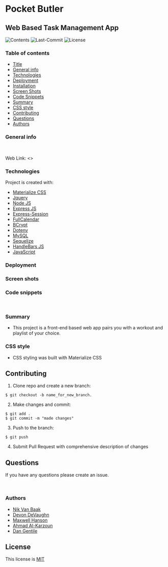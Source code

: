 # Pocket Butler

## Web Based Task Management App 

![Contents](https://img.shields.io/github/languages/top/nvanbaak/pocket-butler)
![Last-Commit](https://img.shields.io/github/last-commit/nvanbaak/pocket-butler)
![License](https://img.shields.io/github/license/nvanbaak/pocket-butler)
​
### Table of contents
- [Title](#title)
- [General info](#general-info)
- [Technologies](#Technologies)
- [Deployment](#Deployment)
- [Installation](#installation)
- [Screen Shots](#Screen-shots)
- [Code Snippets](#Code-snippets)
- [Summary](#Summary)
- [CSS style](#CSS-style)
- [Contributing](#contributing)
- [Questions](#questions)
- [Authors](#Authors)


### General info
​


Web Link: <>
​

### Technologies
Project is created with:
​
- [Materialize CSS](https://materializecss.com/)
- [Jquery](https://jquery.com/)
- [Node JS](https://nodejs.org/en/)
- [Express JS](https://expressjs.com/)
- [Express-Session](https://www.npmjs.com/package/express-session)
- [FullCalendar](https://fullcalendar.io/#demos)
- [BCrypt](https://www.npmjs.com/package/bcrypt)
- [Dotenv](https://www.npmjs.com/package/dotenv)
- [MySQL](https://www.mysql.com/)
- [Sequelize](http://sequelize.org/)
- [HandleBars JS](https://handlebarsjs.com/)
- [JavaScript](https://www.javascript.com/)

### Deployment



### Screen shots



### Code snippets
​



### Summary
- This project is a front-end based web app pairs you with a workout and playlist of your choice.
​
### CSS style
- CSS styling was built with Materialize CSS 

## Contributing 


1. Clone repo and create a new branch: 
~~~
$ git checkout -b name_for_new_branch.
~~~
2. Make changes and commit: 
~~~
$ git add . 
$ git commit -m "made changes"
~~~
3. Push to the branch:
~~~
$ git push
~~~
4. Submit Pull Request with comprehensive description of changes


## Questions 

If you have any questions please create an issue. 

​
​
### Authors
- [Nik Van Baak](https://github.com/nvanbaak)
- [Devon DeVaughn](https://github.com/DevonDeVaughnn)
- [Maxwell Hanson](https://github.com/MaxHanson07)
- [Ahmad Al-Karzoun](https://github.com/karzoun)
- [Dan Gentile](https://github.com/dan-gentile)
​
## License 

This license is [MIT](https://github.com/nvanbaak/pocket-butler/blob/main/LICENSE)


​
​
​
